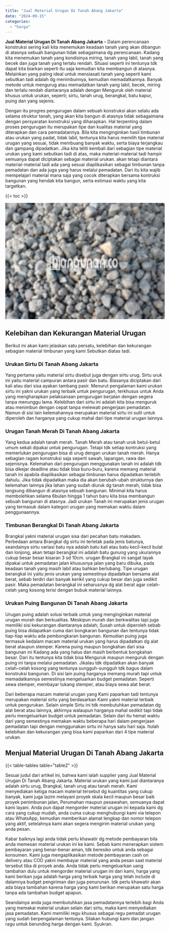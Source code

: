 ```yaml
---
title: "Jual Material Urugan Di Tanah Abang Jakarta"
date: "2024-09-15"
categories: 
  - "harga"
---
```


**Jual Material Urugan Di Tanah Abang Jakarta** – Dalam perencanaan konstruksi sering kali kita menemukan keadaan tanah yang akan dibangun di atasnya sebuah bangunan tidak sebagaimana dg perencanaan. Kadang kita menemukan tanah yang kondisinya miring, tanah yang labil, tanah yang becek dan juga tanah yang terlalu rendah. Situasi seperti ini tentunya tdk dapat kita biarkan seperti itu saja kemudian kita membangun di atasnya. Melainkan yang paling ideal untuk mensiasati tanah yang seperti kami sebutkan tadi adalah dg menimbunnya, kemudian memadatkannya. Banyak metode untuk mengurug atau memadatkan tanah yang labil, becek, miring dan terlalu rendah diantaranya adalah dengan Menguruk oleh material khusus untuk urukan, seperti; sirtu, tanah urug, berangkal, batu kapur, puing dan yang sejenis.

Dengan itu progres pengurugan dalam sebuah konstruksi akan selalu ada selama struktur tanah, yang akan kita bangun di atasnya tidak sebagaimana dengan persyaratan konstruksi yang diharapkan. Hal terpenting dalam proses pengurugan itu merupakan tipe dan kualitas material yang diterapkan dan cara pemadatannya. Bila kita menginginkan hasil timbunan atau urukan yang padat, tidak labil, tentunya kita harus memilih tipe material urugan yang sesuai, tidak membuang banyak waktu, serta biaya terjangkau dan gampang dipadatkan. Jika kita teliti kembali dari sebagian tipe material urukan yang kami sebutkan tadi di atas, maka material-material tadi hampir semuanya dapat diciptakan sebagai material urukan. akan tetapi diantara material-material tadi ada yang sesuai diaplikasikan sebagai timbunan tanpa pemadatan dan ada juga yang harus melalui pemadatan. Dari itu kita wajib mempelajari material mana saja yang cocok diterapkan bersama kontruksi bangunan yang hendak kita bangun, serta estimasi waktu yang kita targetkan.

{{< toc >}}

![Jual Material Urugan Di Tanah Abang Jakarta](/images/jual-urugan-23.png)

## Kelebihan dan Kekurangan Material Urugan

Berikut ini akan kami jelaskan satu persatu, kelebihan dan kekurangan sebagian material timbunan yang kami Sebutkan diatas tadi.

### Urukan Sirtu Di Tanah Abang Jakarta

Yang pertama yaitu material sirtu disebut juga dengan sirtu urug. Sirtu uruk ini yaitu material campuran antara pasir dan batu. Biasanya diciptakan dari kali atau dari sisa ayakan tambang pasir. Menurut pengalaman kami urukan sirtu ini yakni urukan yang terbaik untuk pengurugan, terkhusus untuk Anda yang mengharapkan pelaksanaan pengurugan berjalan dengan segera tanpa menunggu lama. Kelebihan dari sirtu ini adalah kita bisa menguruk atau menimbun dengan cepat tanpa melewati pengerjaan pemadatan. Namun di sisi lain kelemahannya merupakan material sirtu ini sulit untuk diperoleh dan harganya yang cukup mahal dari tipe material urugan lainnya.

### Urugan Tanah Merah Di Tanah Abang Jakarta

Yang kedua adalah tanah merah. Tanah Merah atau tanah uruk betul-betul umum sekali dipakai untuk pengurugan. Tetapi tdk setiap kontruksi yang memerlukan pengurugan bisa di urug dengan urukan tanah merah. Hanya sebagian ragam konstruksi saja seperti sawah, lapangan, rawa dan sejenisnya. Kelemahan dari pengurugan menggunakan tanah ini adalah tdk bisa dikejar deadline atau tidak bisa buru-buru, karena memang material tanah ini apabila diaplikasikan sebagai timbunan harus dipadatkan terlebih dahulu. Jika tidak dipadatkan maka dia akan berubah-ubah strukturnya dan kelemahan lainnya jika lahan yang sudah diuruk dg tanah merah, tidak bisa langsung dibangun di atasnya sebuah bangunan. Minimal kita harus membolehkan selama 6bulan hingga 1 tahun baru kita bisa membangun sebuah bangunan di atasnya. Jadi urukan Tanah ini merupakan jenis urugan yang termasuk dalam kategori urugan yang memakan waktu dalam penggunaannya.

### Timbunan Berangkal Di Tanah Abang Jakarta

Brangkal yakni material urugan sisa dari pecahan batu makadam. Perbedaan antara Brangkal dg sirtu ini terletak pada jenis batunya, seandainya sirtu variasi batu nya adalah batu kali atau batu kecil-kecil bulat dan lonjong, akan tetapi berangkal ini adalah batu gunung yang ukurannya cukup besar besar kisaran 3 sd 10cm. urugan Brangkal ini sangat layak dipakai untuk pemadatan jalan khususnya jalan yang baru dibuka, pada keadaan tanah yang masih labil atau bahkan berlubang. Tipe urugan berangkal ini yaitu jenis urukan yang semestinya dipadatkan bersama alat berat, sebab terdiri dari banyak kerikil yang cukup besar dan juga sedikit pasir. Maka pemadatan berangkal ini seharusnya dg alat berat agar celah-celah yang kosong terisi dengan bubuk material lainnya.

### Urukan Puing Bangunan Di Tanah Abang Jakarta

Urugan puing adalah solusi terbaik untuk yang menginginkan material urugan murah dan berkualitas. Meskipun murah dan berkwalitas tapi juga memiliki sisi kekurangan diantaranya adalah; Susah untuk diperoleh sebab puing bisa didapatkan cuma dari bongkaran bangunan dan tentunya tidak tiap-tiap waktu ada pembongkaran bangunan. Kemudian puing juga termasuk kedalam macam material urukan yang harus dipadatkan dg alat berat ataupun stemper. Karena puing maupun bongkahan dari sisa bangunan ini Kadang ada yang halus dan masih berbentuk bongkahan besar. Dari itu tentunya kita tidak bisa Menguruk maupun menguruk dengan puing ini tanpa melalui pemadatan. Jikalau tdk dipadatkan akan banyak celah-celah kosong yang tentunya sungguh-sungguh tdk bagus dalam konstruksi bangunan. Di sisi lain puing harganya memang murah tapi untuk memadatkannya semestinya mengeluarkan budget pemadatan. Seperti sewa stemper, membayar tukang stemper, atau biaya sewa alat berat.

Dari beberapa macam material urugan yang Kami paparkan tadi tentunya merupakan material sirtu yang berdasarkan Kami yakni material terbaik untuk pengurukan. Selain simple Sirtu ini tdk membutuhkan pemadatan dg alat berat atau lainnya, akhirnya walaupun harganya mahal sedikit tapi tidak perlu mengeluarkan budget untuk pemadatan. Selain dari itu hemat waktu dari yang semestinya memakan waktu beberapa hari dalam pengerjaan pemadatan tapi dengan menggunakan sirtu ini hanya satu hari saja. Itulah kelebihan dan kekurangan yang bisa kami paparkan dari 4 tipe material urukan.

## Menjual Material Urugan Di Tanah Abang Jakarta

{{< table-tables table="table2" >}}

Sesuai judul dari artikel ini, bahwa kami ialah supplier yang Jual Material Urugan Di Tanah Abang Jakarta. Material urukan yang kami jual diantaranya adalah sirtu urug, Brangkal, tanah urug atau tanah merah. Kami menyediakan ketiga macam material tersebut dg kuantitas yang cukup banyak, kami juga lazim melayani proyek skala kecil maupun besar baik proyek penimbunan jalan, Perumahan maupun pesawahan, semuanya dapat kami layani. Anda pun dapat mengorder material urugan ini kepada kami dg cara yang cukup mudah, anda cuma cukup menghubungi kami via telepon atau WhatsApp, kemudian memberikan alamat lengkap dan nomor telepon yang aktif, setelahnya kami akan segera mengirim material urukan yang anda pesan.

Kabar baiknya lagi anda tidak perlu khawatir dg metode pembayaran bila anda memesan material urukan ini ke kami. Sebab kami menerapkan sistem pembayaran yang benar-benar aman, tdk beresiko untuk anda sebagai konsumen. Kami juga mengaplikasikan metode pembayaran cash on delivery atau COD yakni membayar material yang anda pesan saat material tersebut tiba di proyek anda. Anda tidak perlu mengeluarkan uang tambahan dulu untuk mengorder material urugan ini dari kami, harga yang kami berikan juga adalah harga yang terbaik harga yang telah include di dalamnya budget pengiriman dan juga penurunan. tdk perlu khawatir akan ada biaya tambahan karena harga yang kami berikan merupakan satu harga tanpa ada tambahan budget apapun.

Seandainya anda juga membutuhkan jasa pemadatannya terlebih bagi Anda yang memakai material urukan selain dari sirtu, maka kami menyediakan jasa pemadatan. Kami memiliki regu khusus sebagai regu pemadat urugan yang sudah berpengalaman tentunya. Silakan hubungi kami dan jangan ragu untuk berunding harga dengan kami. Syukran.
